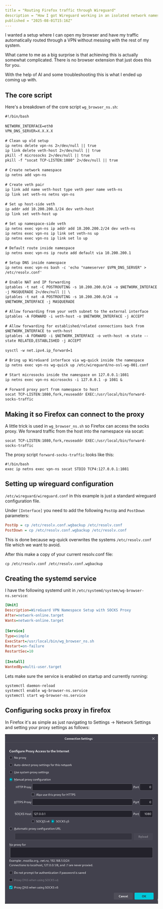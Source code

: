 ```yaml
---
title = "Routing Firefox traffic through Wireguard"
description = "How I got Wireguard working in an isolated network namespace using wg-quick, microsocks and socat"
published = "2025-08-01T15:16Z"
---
```


I wanted a setup where I can open my browser and have my traffic automatically routed through a VPN without messing with the rest of my system.

What came to me as a big surprise is that achieving this is actually somewhat complicated. There is no browser extension that just does this for you.

With the help of AI and some troubleshooting this is what I ended up coming up with.

## The core script

Here's a breakdown of the core script `wg_browser_ns.sh`:

```shell
#!/bin/bash

NETWORK_INTERFACE=eth0
VPN_DNS_SERVER=X.X.X.X

# Clean up old setup
ip netns delete vpn-ns 2>/dev/null || true
ip link delete veth-host 2>/dev/null || true
pkill -f microsocks 2>/dev/null || true
pkill -f "socat TCP-LISTEN:1080" 2>/dev/null || true

# Create network namespace
ip netns add vpn-ns

# Create veth pair
ip link add name veth-host type veth peer name veth-ns
ip link set veth-ns netns vpn-ns

# Set up host-side veth
ip addr add 10.200.200.1/24 dev veth-host
ip link set veth-host up

# Set up namespace-side veth
ip netns exec vpn-ns ip addr add 10.200.200.2/24 dev veth-ns
ip netns exec vpn-ns ip link set veth-ns up
ip netns exec vpn-ns ip link set lo up

# Default route inside namespace
ip netns exec vpn-ns ip route add default via 10.200.200.1

# Setup DNS inside namespace
ip netns exec vpn-ns bash -c 'echo "nameserver $VPN_DNS_SERVER" > /etc/resolv.conf'

# Enable NAT and IP forwarding
iptables -t nat -C POSTROUTING -s 10.200.200.0/24 -o $NETWORK_INTEFACE -j MASQUERADE 2>/dev/null || \
iptables -t nat -A POSTROUTING -s 10.200.200.0/24 -o $NETWORK_INTERFACE -j MASQUERADE

# Allow forwarding from your veth subnet to the external interface
iptables -A FORWARD -i veth-host -o $NETWORK_INTERFACE -j ACCEPT

# Allow forwarding for established/related connections back from $NETWORK_INTERFACE to veth-host
iptables -A FORWARD -i $NETWORK_INTERFACE -o veth-host -m state --state RELATED,ESTABLISHED -j ACCEPT

sysctl -w net.ipv4.ip_forward=1

# Bring up WireGuard interface via wg-quick inside the namespace
ip netns exec vpn-ns wg-quick up /etc/wireguard/no-osl-wg-001.conf

# Start microsocks inside the namespace on 127.0.0.1:1081
ip netns exec vpn-ns microsocks -i 127.0.0.1 -p 1081 &

# Forward proxy port from namespace to host
socat TCP-LISTEN:1080,fork,reuseaddr EXEC:/usr/local/bin/forward-socks-traffic
```

## Making it so Firefox can connect to the proxy

A little trick is used in `wg_browser_ns.sh` so Firefox can access the socks proxy. We forward traffic from the host into the namespace via socat:

```shell
socat TCP-LISTEN:1080,fork,reuseaddr EXEC:/usr/local/bin/forward-socks-traffic
```

The proxy script `forward-socks-traffic` looks like this:
```shell
#!/bin/bash
exec ip netns exec vpn-ns socat STDIO TCP4:127.0.0.1:1081
```

## Setting up wireguard configuration

`/etc/wireguard/wireguard.conf` in this example is just a standard wireguard configuration file.

Under `[Interface]` you need to add the following `PostUp` and `PostDown` parameters:
```ini
PostUp = cp /etc/resolv.conf.wgbackup /etc/resolv.conf
PostDown = cp /etc/resolv.conf.wgbackup /etc/resolv.conf
```

This is done because wg-quick overwrites the systems `/etc/resolv.conf` file which we want to avoid.

After this make a copy of your current resolv.conf file:
```shell
cp /etc/resolv.conf /etc/resolv.conf.wgbackup
```

## Creating the systemd service

I have the following systemd unit in `/etc/systemd/system/wg-browser-ns.service`:

```ini
[Unit]
Description=WireGuard VPN Namespace Setup with SOCKS Proxy
After=network-online.target
Wants=network-online.target

[Service]
Type=simple
ExecStart=/usr/local/bin/wg_browser_ns.sh
Restart=on-failure
RestartSec=10

[Install]
WantedBy=multi-user.target
```

Lets make sure the service is enabled on startup and currently running:
```shell
systemctl daemon-reload
systemctl enable wg-browser-ns.service
systemctl start wg-browser-ns.service
```

## Configuring socks proxy in firefox

In Firefox it's as simple as just navigating to Settings -> Network Settings and setting your proxy settings as follows:

![Firefox network settings](/assets/images/firefox-network-settings.png)